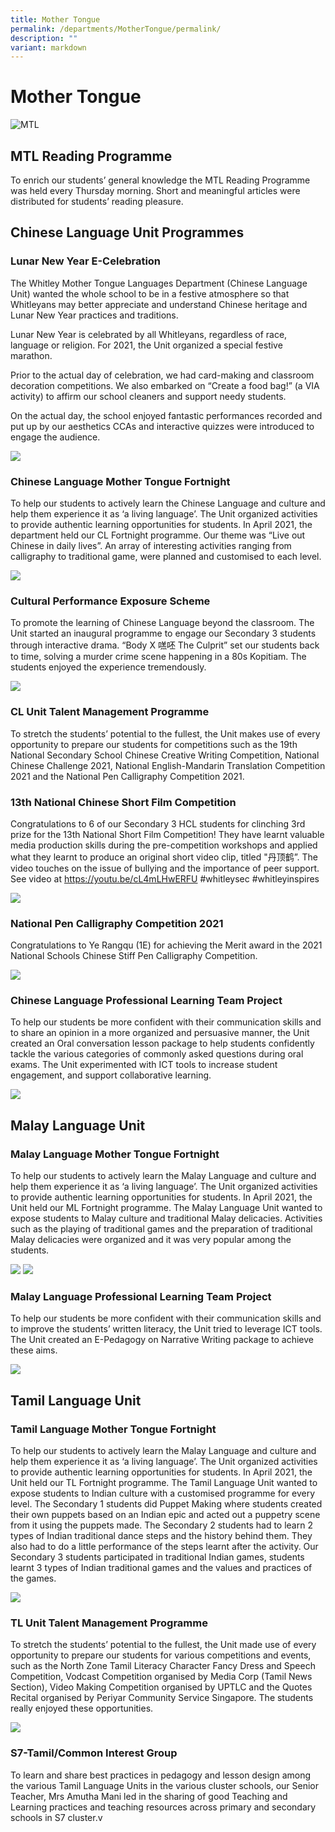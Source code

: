 ```yaml
---
title: Mother Tongue
permalink: /departments/MotherTongue/permalink/
description: ""
variant: markdown
---
```

Mother Tongue
=============

![MTL](/images/MTL_FORMAL_Named___S.jpg)

MTL Reading Programme
---------------------

To enrich our students’ general knowledge the MTL Reading Programme was held every Thursday morning. Short and meaningful articles were distributed for students’ reading pleasure.

Chinese Language Unit Programmes
--------------------------------

### Lunar New Year E-Celebration

The Whitley Mother Tongue Languages Department (Chinese Language Unit) wanted the whole school to be in a festive atmosphere so that Whitleyans may better appreciate and understand Chinese heritage and Lunar New Year practices and traditions.  
  
Lunar New Year is celebrated by all Whitleyans, regardless of race, language or religion. For 2021, the Unit organized a special festive marathon.  
  
Prior to the actual day of celebration, we had card-making and classroom decoration competitions. We also embarked on “Create a food bag!” (a VIA activity) to affirm our school cleaners and support needy students.  
  
On the actual day, the school enjoyed fantastic performances recorded and put up by our aesthetics CCAs and interactive quizzes were introduced to engage the audience.

![](/images/MT1.png)

### Chinese Language Mother Tongue Fortnight

To help our students to actively learn the Chinese Language and culture and help them experience it as ‘a living language’. The Unit organized activities to provide authentic learning opportunities for students. In April 2021, the department held our CL Fortnight programme. Our theme was “Live out Chinese in daily lives”. An array of interesting activities ranging from calligraphy to traditional game, were planned and customised to each level.

![](/images/MT2.png)

### Cultural Performance Exposure Scheme

To promote the learning of Chinese Language beyond the classroom. The Unit started an inaugural programme to engage our Secondary 3 students through interactive drama. “Body X 㗝呸 The Culprit” set our students back to time, solving a murder crime scene happening in a 80s Kopitiam. The students enjoyed the experience tremendously.

![](/images/MT3.png)

### CL Unit Talent Management Programme

To stretch the students’ potential to the fullest, the Unit makes use of every opportunity to prepare our students for competitions such as the 19th National Secondary School Chinese Creative Writing Competition, National Chinese Challenge 2021, National English-Mandarin Translation Competition 2021 and the National Pen Calligraphy Competition 2021.

  

  

### 13th National Chinese Short Film Competition

Congratulations to 6 of our Secondary 3 HCL students for clinching 3rd prize for the 13th National Short Film Competition! They have learnt valuable media production skills during the pre-competition workshops and applied what they learnt to produce an original short video clip, titled "丹顶鹤”. The video touches on the issue of bullying and the importance of peer support. See video at https://youtu.be/cL4mLHwERFU #whitleysec #whitleyinspires

![](/images/MT4.png)

### National Pen Calligraphy Competition 2021

Congratulations to Ye Rangqu (1E) for achieving the Merit award in the 2021 National Schools Chinese Stiff Pen Calligraphy Competition.

![](/images/MT5.png)

### Chinese Language Professional Learning Team Project

To help our students be more confident with their communication skills and to share an opinion in a more organized and persuasive manner, the Unit created an Oral conversation lesson package to help students confidently tackle the various categories of commonly asked questions during oral exams. The Unit experimented with ICT tools to increase student engagement, and support collaborative learning.

![](/images/MT6.png)

Malay Language Unit
-------------------

### Malay Language Mother Tongue Fortnight

To help our students to actively learn the Malay Language and culture and help them experience it as ‘a living language’. The Unit organized activities to provide authentic learning opportunities for students. In April 2021, the Unit held our ML Fortnight programme. The Malay Language Unit wanted to expose students to Malay culture and traditional Malay delicacies. Activities such as the playing of traditional games and the preparation of traditional Malay delicacies were organized and it was very popular among the students.

![](/images/MT7.png)
![](/images/MT8.png)

### Malay Language Professional Learning Team Project

To help our students be more confident with their communication skills and to improve the students’ written literacy, the Unit tried to leverage ICT tools. The Unit created an E-Pedagogy on Narrative Writing package to achieve these aims.

![](/images/MT9.png)

Tamil Language Unit
-------------------

### Tamil Language Mother Tongue Fortnight

To help our students to actively learn the Malay Language and culture and help them experience it as ‘a living language’. The Unit organized activities to provide authentic learning opportunities for students. In April 2021, the Unit held our TL Fortnight programme. The Tamil Language Unit wanted to expose students to Indian culture with a customised programme for every level. The Secondary 1 students did Puppet Making where students created their own puppets based on an Indian epic and acted out a puppetry scene from it using the puppets made. The Secondary 2 students had to learn 2 types of Indian traditional dance steps and the history behind them. They also had to do a little performance of the steps learnt after the activity. Our Secondary 3 students participated in traditional Indian games, students learnt 3 types of Indian traditional games and the values and practices of the games.

![](/images/MT10.png)

### TL Unit Talent Management Programme

To stretch the students’ potential to the fullest, the Unit made use of every opportunity to prepare our students for various competitions and events, such as the North Zone Tamil Literacy Character Fancy Dress and Speech Competition, Vodcast Competition organised by Media Corp (Tamil News Section), Video Making Competition organised by UPTLC and the Quotes Recital organised by Periyar Community Service Singapore. The students really enjoyed these opportunities.

![](/images/MT11.png)

### S7-Tamil/Common Interest Group

To learn and share best practices in pedagogy and lesson design among the various Tamil Language Units in the various cluster schools, our Senior Teacher, Mrs Amutha Mani led in the sharing of good Teaching and Learning practices and teaching resources across primary and secondary schools in S7 cluster.v